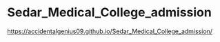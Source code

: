 # Sedar_Medical_College_admission
https://accidentalgenius09.github.io/Sedar_Medical_College_admission/
